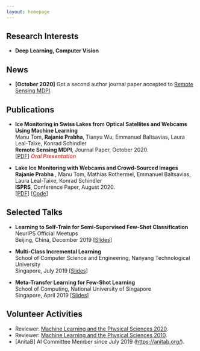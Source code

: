 ```yaml
---
layout: homepage
---
```


## Research Interests

- **Deep Learning, Computer Vision**

## News

- **[October 2020]** Got a second author journal paper accepted to [Remote Sensing MDPI](https://www.mdpi.com/2072-4292/12/21/3555).


## Publications

- **Ice Monitoring in Swiss Lakes from Optical Satellites and Webcams Using Machine Learning**
  <br>
  Manu Tom, **Rajanie Prabha**, Tianyu Wu, Emmanuel Baltsavias, Laura Leal-Taixe, Konrad Schindler
  <br>
  **Remote Sensing MDPI**, Journal Paper, October 2020.
  <br>
  [[PDF](https://www.mdpi.com/2072-4292/12/21/3555)]  <strong><i style="color:#e74d3c">Oral Presentation</i></strong>

- **Lake Ice Monitoring with Webcams and Crowd-Sourced Images**
  <br>
  **Rajanie Prabha** , Manu Tom, Mathias Rothermel, Emmanuel Baltsavias, Laura Leal-Taixe, Konrad Schindler
  <br>
  **ISPRS**, Conference Paper, August 2020.
  <br>
  [[PDF](https://www.isprs-ann-photogramm-remote-sens-spatial-inf-sci.net/V-2-2020/549/2020/)] [[Code](https://github.com/czarmanu/deeplab-lakeice-webcams)]



## Selected Talks

- **Learning to Self-Train for Semi-Supervised Few-Shot Classification**
  <br>
  NeurIPS Official Meetups
  <br>
  Beijing, China, December 2019 [[Slides](https://people.mpi-inf.mpg.de/~yaliu/files/learning-to-self-train-slides.pdf)]

- **Multi-Class Incremental Learning**
  <br>
  School of Computer Science and Engineering, Nanyang Technological University
  <br>
  Singapore, July 2019 [[Slides](https://people.mpi-inf.mpg.de/~yaliu/files/multi-class-incremental-learning.pdf)]

- **Meta-Transfer Learning for Few-Shot Learning**
  <br>
  School of Computing, National University of Singapore
  <br>
  Singapore, April 2019 [[Slides](https://people.mpi-inf.mpg.de/~yaliu/files/meta-transfer-learning-slides.pdf)]

## Volunteer Activities

- Reviewer: [Machine Learning and the Physical Sciences 2020](https://ml4physicalsciences.github.io/2020/).
- Reviewer: [Machine Learning and the Physical Sciences 2010](https://ml4physicalsciences.github.io/2019/).
- [AnitaB] AI Committee Member since July 2019 (https://anitab.org/).

